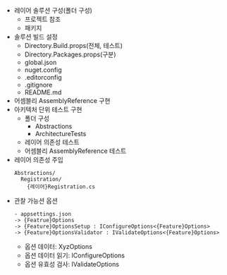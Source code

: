 - 레이어 솔루션 구성(폴더 구성)
  - 프로젝트 참조
  - 패키지
- 솔루션 빌드 설정
  - Directory.Build.props(전체, 테스트)
  - Directory.Packages.props(구분)
  - global.json
  - nuget.config
  - .editorconfig
  - .gitignore
  - README.md
- 어셈블리 AssemblyReference 구현
- 아키텍처 단위 테스트 구현
  - 폴더 구성
    - Abstractions
    - ArchitectureTests
  - 레이어 의존성 테스트
  - 어셈블리 AssemblyReference 테스트
- 레이어 의존성 주입
  ```
  Abstractions/
    Registration/
      {레이어}Registration.cs
  ```
- 관찰 가능션 옵션
  ```
  - appsettings.json
  -> {Featrue}Options
  -> {Feature}OptionsSetup : IConfigureOptions<{Feature}Options>
  -> {Feature}OptionsValidator : IValidateOptions<{Feature}Options>
  ```
  - 옵션 데이터: XyzOptions
  - 옵션 데이터 읽기: IConfigureOptions
  - 옵션 유효성 검사: IValidateOptions

